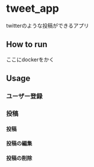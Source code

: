 # tweet_app
twitterのような投稿ができるアプリ

## How to run

ここにdockerをかく

## Usage

### ユーザー登録

### 投稿

#### 投稿

#### 投稿の編集

#### 投稿の削除


